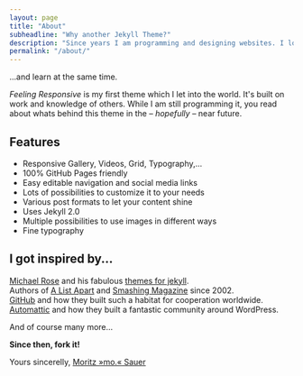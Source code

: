 ```yaml
---
layout: page
title: "About"
subheadline: "Why another Jekyll Theme?"
description: "Since years I am programming and designing websites. I love to work with open source tools and learn via code from others. This time I want to try to give something back..."
permalink: "/about/"
---
```

...and learn at the same time.

*Feeling Responsive* is my first theme which I let into the world. It's built on work and knowledge of others. While I am still programming it, you read about whats behind this theme in the – *hopefully* – near future.


## Features

* Responsive Gallery, Videos, Grid, Typography,...
* 100% GitHub Pages friendly
* Easy editable navigation and social media links
* Lots of possibilities to customize it to your needs
* Various post formats to let your content shine
* Uses Jekyll 2.0
* Multiple possibilities to use images in different ways
* Fine typography



## I got inspired by...

[Michael Rose][1] and his fabulous [themes for jekyll][2].  
Authors of [A List Apart][4] and [Smashing Magazine][5] since 2002.  
[GitHub][6] and how they built such a habitat for cooperation worldwide.   
[Automattic][3] and how they built a fantastic community around WordPress.  


And of course many more...

**Since then, fork it!**

Yours sincerelly, [Moritz »mo.« Sauer][7]


 [1]: http://mademistakes.com/about/
 [2]: http://mademistakes.com/work/jekyll-themes/
 [3]: http://automattic.com/
 [4]: http://alistapart.com/
 [5]: http://www.smashingmagazine.com/
 [6]: https://github.com/
 [7]: http://sauer.io
 [8]: #
 [9]: #
 [10]: #